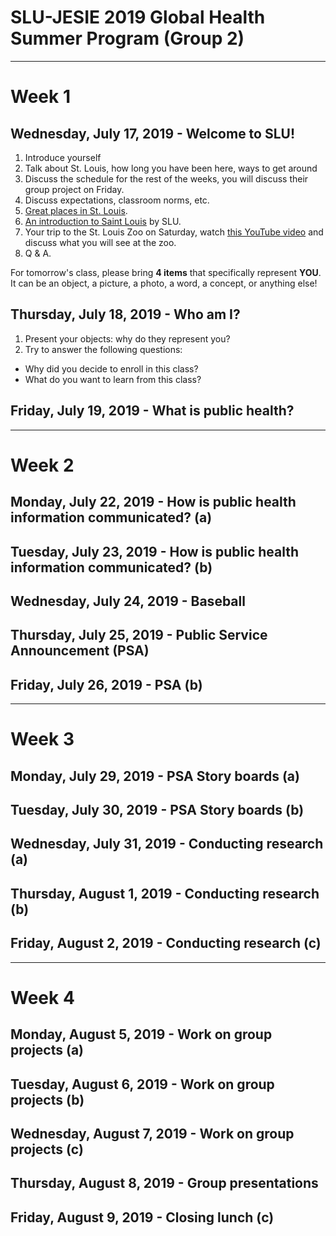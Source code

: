 SLU-JESIE 2019 Global Health Summer Program (Group 2)
===
***

Week 1
===

Wednesday, July 17, 2019  - Welcome to SLU!
---
1.	Introduce yourself
3. Talk about St. Louis, how long you have been here, ways to get around
4.	Discuss the schedule for the rest of the weeks, you will discuss their group project on Friday.
5.	Discuss expectations, classroom norms, etc.
7.	[Great places in St. Louis](https://www.youtube.com/watch?v=B5j4QyejvRA).
8.	[An introduction to Saint Louis](https://www.youtube.com/watch?v=Xh36UzEEnSg) by SLU.
9.	Your trip to the St. Louis Zoo on Saturday, watch [this YouTube video](https://www.youtube.com/watch?v=DsJTjsGHaAs) and discuss what you will see at the zoo.
6.	Q & A.

For tomorrow's class, please bring **4 items** that specifically represent **YOU**. It can be an object, a picture, a photo, a word, a concept, or anything else!

Thursday, July 18, 2019 - Who am I?
---

1. Present your objects: why do they represent you?
2. Try to answer the following questions:
  + Why did you decide to enroll in this class?
  + What do you want to learn from this class?

Friday, July 19, 2019 - What is public health?
---

***

Week 2
===
Monday, July 22, 2019 - How is public health information communicated? (a)
---


Tuesday, July 23, 2019 - How is public health information communicated? (b)
---

Wednesday, July 24, 2019 - Baseball
---

Thursday, July 25, 2019 - Public Service Announcement (PSA)
---

Friday, July 26, 2019 - PSA (b)
---

***

Week 3
===
Monday, July 29, 2019 - PSA Story boards (a)
---


Tuesday, July 30, 2019 - PSA Story boards (b)
---

Wednesday, July 31, 2019 - Conducting research (a)
---

Thursday, August 1, 2019 - Conducting research (b)
---

Friday, August 2, 2019 - Conducting research (c)
---


***

Week 4
===
Monday, August 5, 2019 - Work on group projects (a)
---


Tuesday, August 6, 2019 - Work on group projects (b)
---

Wednesday, August 7, 2019 - Work on group projects (c)
---

Thursday, August 8, 2019 - Group presentations
---

Friday, August 9, 2019 - Closing lunch (c)
---
